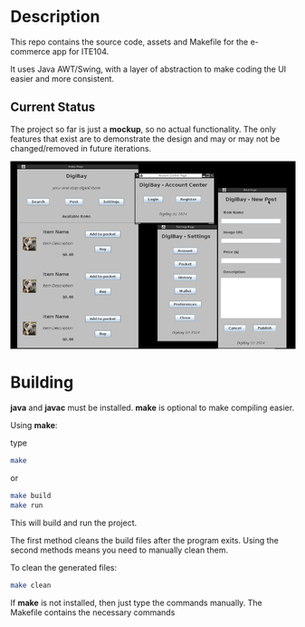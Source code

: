 # Description

This repo contains the source code, assets and Makefile for the e-commerce app for ITE104.

It uses Java AWT/Swing, with a layer of abstraction to make coding the UI easier and more consistent.

## Current Status

The project so far is just a **mockup**, so no actual functionality. The only features that exist are to demonstrate the design and may or may not be changed/removed in future iterations.

![Screenshot](assets/screenshot.png)

# Building

**java** and **javac** must be installed.
**make** is optional to make compiling easier.

Using **make**:

type

```bash
make
```

or 

```bash
make build
make run
```

This will build and run the project.

The first method cleans the build files after the program exits. Using the second methods means you need to manually clean them.

To clean the generated files:

```bash
make clean
```

If **make** is not installed, then just type the commands manually. The Makefile contains the necessary commands

